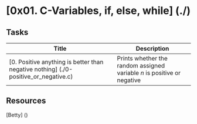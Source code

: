 # [0x01. C-Variables, if, else, while] (./)

## Tasks
Title | Description
----- | -----------
[0. Positive anything is better than negative nothing] (./0-positive_or_negative.c) | Prints whether the random assigned variable *n* is positive or negative

## Resources 

[Betty] ()
